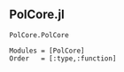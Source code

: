 ## PolCore.jl

```@docs
PolCore.PolCore
```


```@autodocs
Modules = [PolCore]
Order   = [:type,:function]
```
